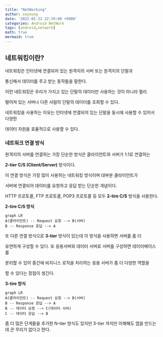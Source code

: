 ```yaml
---
title: "NetWorking"
author: seyoung
date: '2022-01-22 22:39:00 +0900'
categories: Android NetWork
tags: [android,network]
math: true
mermaid: true
---
```


## 네트워킹이란?

네트워킹은 인터넷에 연결되어 있는 원격지의 서버 또는 원격지의 단말과 

통신해서 데이터를 주고 받는 동작들을 말한다. 

이런 네트워킹은 우리가 가지고 있는 단말의 데이터만 사용하는 것이 아니라 멀리 

떨어져 있는 서버나 다른 사람의 단말의 데이터를 조회할 수 있다. 

네트워킹을 사용하는 이유는 인터넷에 연결되어 있는 단말을 동시에 사용할 수 있어서 다양한

데이터 자원을 효율적으로 사용할 수 있다.

### 네트워크 연결 방식

원격지의 서버를 연결하는 가장 단순한 방식은 클라이언트와 서버가 1:1로 연결하는

**2-tier C/S (Client/Server)** 방식이다. 

이 연결 방식은 가장 많이 사용하는 네트워킹 방식이며 대부분 클라이언트가

서버에 연결되어 데이터를 요청하고 응답 받는 단순한 개념이다.

HTTP 프로토콜, FTP 프로토콜, POP3 프로토콜 등 모두 **2-tire C/S** 방식을 사용한다.

**2-tire C/S 방식**
```mermaid
graph LR
A(클라이언트) -- Request 요청 --> B(서버)
B -- Response 응답 --> A
```

또 다른 연결 방식으로 **3-tier** 방식이 있는데 이 방식을 사용하면 서버를 좀 더

유연하게 구성할 수 있다. 또 응용서버와 데이터 서버로 서버를 구성하면 데이터베이스를

분리할 수 있어 중간에 비지니스 로직을 처리하는 응용 서버가 좀 더 다양한 역할을

할 수 있다는 장점이 생긴다.

**3-tire 방식**

```mermaid
graph LR
A(클라이언트) -- Request 요청 --> B(서버)
B -- Response 응답 --> A
B -- 데이터 요청 --> C(데이터 서버)
C -- 데이터 응답 --> B
```
좀 더 많은 단계들을 추가한 N-tier 방식도 있지만 3-tier 까지만 이해해도 앱을 만드는데 큰 무리가 없다고 한다. 